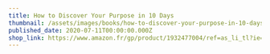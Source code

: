 ```yaml
---
title: How to Discover Your Purpose in 10 Days
thumbnail: /assets/images/books/how-to-discover-your-purpose-in-10-days.jpg
published_date: 2020-07-11T00:00:00.000Z
shop_link: https://www.amazon.fr/gp/product/1932477004/ref=as_li_tl?ie=UTF8&camp=1642&creative=6746&creativeASIN=1932477004&linkCode=as2&tag=aliapourvous-21&linkId=86e285ee56fdce5e5980b6f007ea4fbf
---
```

